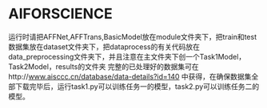 # AIFORSCIENCE
运行时请把AFFNet,AFFTrans,BasicModel放在module文件夹下，把train和test数据集放在dataset文件夹下，把dataprocess的有关代码放在data_preprocessing文件夹下，并且注意在主文件夹下创一个Task1Model，Task2Model，results的文件夹
完整的已处理好的数据集可在http://www.aisccc.cn/database/data-details?id=140  中获得，在确保数据集全部下载完毕后，运行task1.py可以训练任务一的模型，task2.py可以训练任务二的模型。
